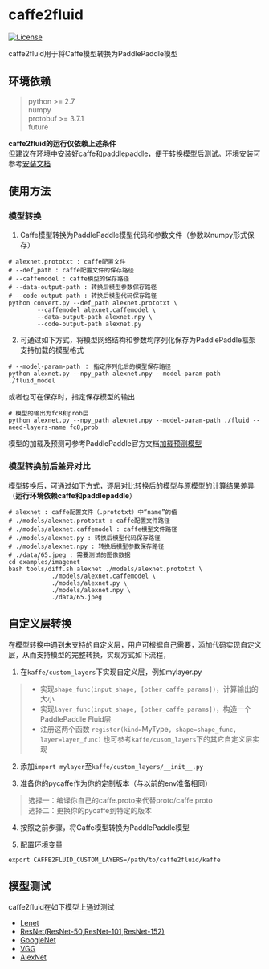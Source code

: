 # caffe2fluid
[![License](https://img.shields.io/badge/license-Apache%202-blue.svg)](LICENSE)

caffe2fluid用于将Caffe模型转换为PaddlePaddle模型

## 环境依赖

> python >= 2.7  
> numpy  
> protobuf >= 3.7.1  
> future  

**caffe2fluid的运行仅依赖上述条件**  
但建议在环境中安装好caffe和paddlepaddle，便于转换模型后测试。环境安装可参考[安装文档](prepare.md)

## 使用方法

### 模型转换
1. Caffe模型转换为PaddlePaddle模型代码和参数文件（参数以numpy形式保存）

```
# alexnet.prototxt : caffe配置文件
# --def_path : caffe配置文件的保存路径
# --caffemodel : caffe模型的保存路径
# --data-output-path : 转换后模型参数保存路径
# --code-output-path : 转换后模型代码保存路径
python convert.py --def_path alexnet.prototxt \
		--caffemodel alexnet.caffemodel \
		--data-output-path alexnet.npy \
		--code-output-path alexnet.py
```

2. 可通过如下方式，将模型网络结构和参数均序列化保存为PaddlePaddle框架支持加载的模型格式
```
# --model-param-path ： 指定序列化后的模型保存路径
python alexnet.py --npy_path alexnet.npy --model-param-path ./fluid_model
```
或者也可在保存时，指定保存模型的输出
```
# 模型的输出为fc8和prob层
python alexnet.py --npy_path alexnet.npy --model-param-path ./fluid --need-layers-name fc8,prob
```
模型的加载及预测可参考PaddlePaddle官方文档[加载预测模型](http://www.paddlepaddle.org/documentation/docs/zh/1.3/api_guides/low_level/inference.html#id4)

### 模型转换前后差异对比
模型转换后，可通过如下方式，逐层对比转换后的模型与原模型的计算结果差异（**运行环境依赖caffe和paddlepaddle**）
```
# alexnet : caffe配置文件（.prototxt）中“name”的值
# ./models/alexnet.prototxt : caffe配置文件路径
# ./models/alexnet.caffemodel : caffe模型文件路径
# ./models/alexnet.py : 转换后模型代码保存路径
# ./models/alexnet.npy : 转换后模型参数保存路径
# ./data/65.jpeg : 需要测试的图像数据
cd examples/imagenet
bash tools/diff.sh alexnet ./models/alexnet.prototxt \
			./models/alexnet.caffemodel \
			./models/alexnet.py \
			./models/alexnet.npy \
			./data/65.jpeg
```

## 自定义层转换
在模型转换中遇到未支持的自定义层，用户可根据自己需要，添加代码实现自定义层，从而支持模型的完整转换，实现方式如下流程，
1. 在`kaffe/custom_layers`下实现自定义层，例如mylayer.py
> - 实现`shape_func(input_shape, [other_caffe_params])`，计算输出的大小
> - 实现`layer_func(input_shape, [other_caffe_params])`，构造一个PaddlePaddle Fluid层
> - 注册这两个函数 `register(kind=`MyType`, shape=shape_func, layer=layer_func)`
也可参考`kaffe/cusom_layers`下的其它自定义层实现

2. 添加`import mylayer`至`kaffe/custom_layers/__init__.py`

3. 准备你的pycaffe作为你的定制版本（与以前的env准备相同）
> 选择一：编译你自己的caffe.proto来代替proto/caffe.proto  
> 选择二：更换你的pycaffe到特定的版本

4. 按照之前步骤，将Caffe模型转换为PaddlePaddle模型

5. 配置环境变量
```
export CAFFE2FLUID_CUSTOM_LAYERS=/path/to/caffe2fluid/kaffe
```
## 模型测试
caffe2fluid在如下模型上通过测试
- [Lenet](https://github.com/ethereon/caffe-tensorflow/blob/master/examples/mnist)
- [ResNet(ResNet-50,ResNet-101,ResNet-152)](https://onedrive.live.com/?authkey=%21AAFW2-FVoxeVRck&id=4006CBB8476FF777%2117887&cid=4006CBB8476FF777)
- [GoogleNet](https://gist.github.com/jimmie33/7ea9f8ac0da259866b854460f4526034)
- [VGG](https://gist.github.com/ksimonyan/211839e770f7b538e2d8)
- [AlexNet](https://github.com/BVLC/caffe/tree/master/models/bvlc_alexnet)
